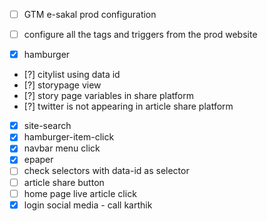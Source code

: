 - [ ] GTM e-sakal prod configuration 
- [ ] configure all the tags and triggers from the prod website

- [x] hamburger
- [?] citylist using data id
- [?] storypage view
- [?] story page variables in share platform 
- [?] twitter is not appearing in article share platform
- [x] site-search
- [x] hamburger-item-click
- [x] navbar menu click
- [x] epaper
- [ ] check selectors with data-id as selector
- [ ] article share button
- [ ] home page live article click
- [x] login social media - call karthik
